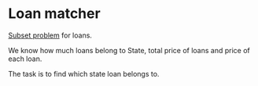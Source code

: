 # Loan matcher
[Subset problem](https://en.wikipedia.org/wiki/Subset_sum_problem)  for loans.

We know how much loans belong to State, total price of loans and price of each loan. 

The task is to find which state loan belongs to.
